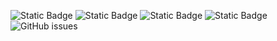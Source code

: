 ![Static Badge](https://img.shields.io/badge/blacklists-60-000000) ![Static Badge](https://img.shields.io/badge/blacklisted-2808132-cc0000) ![Static Badge](https://img.shields.io/badge/whitelisted-2243-00CC00) ![Static Badge](https://img.shields.io/badge/streaming_blacklist-28107-000000) ![GitHub issues](https://img.shields.io/github/issues/fabriziosalmi/blacklists)
